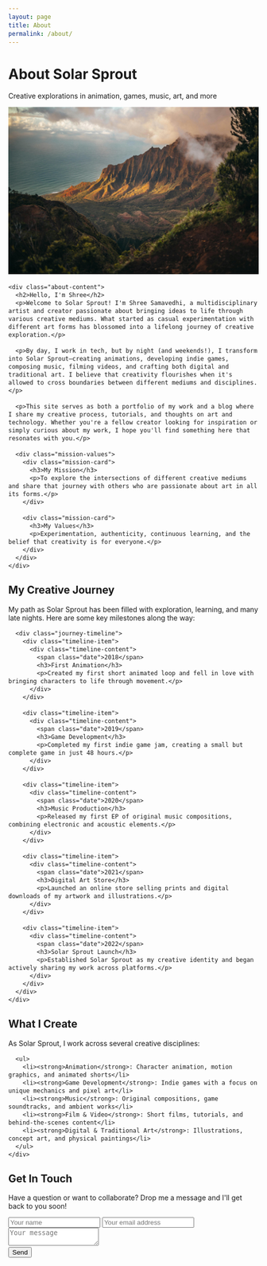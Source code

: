 ```yaml
---
layout: page
title: About
permalink: /about/
---
```


<div class="about-page">
  <div class="about-header">
    <h1>About Solar Sprout</h1>
    <p class="subtitle">Creative explorations in animation, games, music, art, and more</p>
  </div>
  
  <div class="about-section">
    <div class="about-image-container">
      <img src="/assets/images/about-image.jpg" alt="Shree Samavedhi - Solar Sprout">
    </div>
    
    <div class="about-content">
      <h2>Hello, I'm Shree</h2>
      <p>Welcome to Solar Sprout! I'm Shree Samavedhi, a multidisciplinary artist and creator passionate about bringing ideas to life through various creative mediums. What started as casual experimentation with different art forms has blossomed into a lifelong journey of creative exploration.</p>
      
      <p>By day, I work in tech, but by night (and weekends!), I transform into Solar Sprout—creating animations, developing indie games, composing music, filming videos, and crafting both digital and traditional art. I believe that creativity flourishes when it's allowed to cross boundaries between different mediums and disciplines.</p>
      
      <p>This site serves as both a portfolio of my work and a blog where I share my creative process, tutorials, and thoughts on art and technology. Whether you're a fellow creator looking for inspiration or simply curious about my work, I hope you'll find something here that resonates with you.</p>
      
      <div class="mission-values">
        <div class="mission-card">
          <h3>My Mission</h3>
          <p>To explore the intersections of different creative mediums and share that journey with others who are passionate about art in all its forms.</p>
        </div>
        
        <div class="mission-card">
          <h3>My Values</h3>
          <p>Experimentation, authenticity, continuous learning, and the belief that creativity is for everyone.</p>
        </div>
      </div>
    </div>
  </div>
  
  <div class="about-section">
    <div class="about-content">
      <h2>My Creative Journey</h2>
      <p>My path as Solar Sprout has been filled with exploration, learning, and many late nights. Here are some key milestones along the way:</p>
      
      <div class="journey-timeline">
        <div class="timeline-item">
          <div class="timeline-content">
            <span class="date">2018</span>
            <h3>First Animation</h3>
            <p>Created my first short animated loop and fell in love with bringing characters to life through movement.</p>
          </div>
        </div>
        
        <div class="timeline-item">
          <div class="timeline-content">
            <span class="date">2019</span>
            <h3>Game Development</h3>
            <p>Completed my first indie game jam, creating a small but complete game in just 48 hours.</p>
          </div>
        </div>
        
        <div class="timeline-item">
          <div class="timeline-content">
            <span class="date">2020</span>
            <h3>Music Production</h3>
            <p>Released my first EP of original music compositions, combining electronic and acoustic elements.</p>
          </div>
        </div>
        
        <div class="timeline-item">
          <div class="timeline-content">
            <span class="date">2021</span>
            <h3>Digital Art Store</h3>
            <p>Launched an online store selling prints and digital downloads of my artwork and illustrations.</p>
          </div>
        </div>
        
        <div class="timeline-item">
          <div class="timeline-content">
            <span class="date">2022</span>
            <h3>Solar Sprout Launch</h3>
            <p>Established Solar Sprout as my creative identity and began actively sharing my work across platforms.</p>
          </div>
        </div>
      </div>
    </div>
  </div>
  
  <div class="about-section">
    <div class="about-content">
      <h2>What I Create</h2>
      <p>As Solar Sprout, I work across several creative disciplines:</p>
      
      <ul>
        <li><strong>Animation</strong>: Character animation, motion graphics, and animated shorts</li>
        <li><strong>Game Development</strong>: Indie games with a focus on unique mechanics and pixel art</li>
        <li><strong>Music</strong>: Original compositions, game soundtracks, and ambient works</li>
        <li><strong>Film & Video</strong>: Short films, tutorials, and behind-the-scenes content</li>
        <li><strong>Digital & Traditional Art</strong>: Illustrations, concept art, and physical paintings</li>
      </ul>
    </div>
  </div>
  
  <div class="about-section newsletter get-in-touch">
    <div class="newsletter-container">
      <h2>Get In Touch</h2>
      <p>Have a question or want to collaborate? Drop me a message and I'll get back to you soon!</p>
      <form class="newsletter-form contact-form" action="https://formspree.io/f/your-formspree-endpoint" method="POST">
        <!-- Replace 'your-formspree-endpoint' with your actual endpoint ID from Formspree -->
        <div class="form-fields">
          <input type="text" name="name" placeholder="Your name" required>
          <input type="email" name="email" placeholder="Your email address" required>
          <textarea name="message" placeholder="Your message" required></textarea>
        </div>
        <button type="submit">Send</button>
      </form>
    </div>
  </div>
</div>
